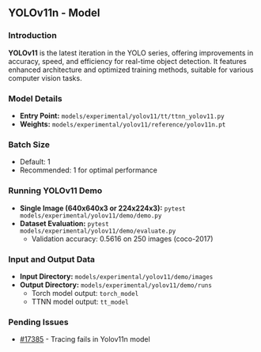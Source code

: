 ## YOLOv11n - Model

### Introduction

**YOLOv11** is the latest iteration in the YOLO series, offering improvements in accuracy, speed, and efficiency for real-time object detection. It features enhanced architecture and optimized training methods, suitable for various computer vision tasks.

### Model Details

* **Entry Point:** `models/experimental/yolov11/tt/ttnn_yolov11.py`
* **Weights:** `models/experimental/yolov11/reference/yolov11n.pt`

### Batch Size

* Default: 1
* Recommended: 1 for optimal performance

### Running YOLOv11 Demo

* **Single Image (640x640x3 or 224x224x3):** `pytest models/experimental/yolov11/demo/demo.py`
* **Dataset Evaluation:** `pytest models/experimental/yolov11/demo/evaluate.py`
  * Validation accuracy: 0.5616 on 250 images (coco-2017)

### Input and Output Data

* **Input Directory:** `models/experimental/yolov11/demo/images`
* **Output Directory:** `models/experimental/yolov11/demo/runs`
  * Torch model output: `torch_model`
  * TTNN model output: `tt_model`

### Pending Issues

* [#17385](https://github.com/tenstorrent/tt-metal/issues/17835) - Tracing fails in Yolov11n model
